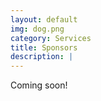 ```yaml
---
layout: default
img: dog.png
category: Services
title: Sponsors
description: |
---
```


<!--### Platinum

[<img src="../img/uoa.png">](https://www.auckland.ac.nz/en/science/about-the-faculty/school-of-computer-science.html)
<br>
<br>

### Gold

[<img src="../img/uc.png">](https://www.canterbury.ac.nz/)
<br>
<br>
[<img src="../img/massey.png">](https://www.massey.ac.nz/about/colleges-schools-and-institutes/college-of-sciences/school-of-mathematical-and-computational-sciences/)<br>
<span style="color:#0a4f8f">School of Mathematical and Computational Sciences</span>.
<br>
<br>
[<img src="../img/vu.png">](https://www.wgtn.ac.nz/)
<br>
<br>

### Silver-->

<!--[<img src="../img/raygun.png">](https://raygun.com/)-->

Coming soon!
